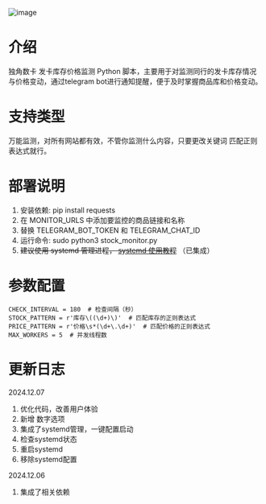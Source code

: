 ![image](https://img.imgdd.com/f210f3.88da9bed-93d8-450f-b8fa-3c2aebf19077.png)
# 介绍
独角数卡 发卡库存价格监测 Python 脚本，主要用于对监测同行的发卡库存情况与价格变动，通过telegram bot进行通知提醒，便于及时掌握商品库和价格变动。

# 支持类型
万能监测，对所有网站都有效，不管你监测什么内容，只要更改关键词 匹配正则表达式就行。

# 部署说明
1. 安装依赖: pip install requests
2. 在 MONITOR_URLS 中添加要监控的商品链接和名称
3. 替换 TELEGRAM_BOT_TOKEN 和 TELEGRAM_CHAT_ID
4. 运行命令: sudo python3 stock_monitor.py
5. ~~建议使用 systemd 管理进程， [systemd 使用教程](https://www.upx8.com/4537)~~ （已集成）
# 参数配置

```
CHECK_INTERVAL = 180  # 检查间隔（秒）
STOCK_PATTERN = r'库存\((\d+)\)'  # 匹配库存的正则表达式
PRICE_PATTERN = r'价格\s*(\d+\.\d+)'  # 匹配价格的正则表达式
MAX_WORKERS = 5  # 并发线程数
```
# 更新日志
2024.12.07
1. 优化代码，改善用户体验
2. 新增 数字选项
3. 集成了systemd管理，一键配置启动
4. 检查systemd状态
5. 重启systemd
6. 移除systemd配置

2024.12.06
1. 集成了相关依赖
